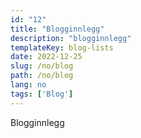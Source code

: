 ```yaml
---
id: "12"
title: "Blogginnlegg"
description: "blogginnlegg"
templateKey: blog-lists
date: 2022-12-25
slug: /no/blog
path: /no/blog
lang: no
tags: ['Blog']
---
```

Blogginnlegg
